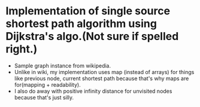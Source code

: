 # Implementation of single source shortest path algorithm using Dijkstra's algo.(Not sure if spelled right.)
 - Sample graph instance from wikipedia.
 - Unlike in wiki, my implementation uses map (instead of arrays) 
for things like previous node, current shortest path because that's why maps are for(mapping + readability).
 - I also do away with positive infinity distance for unvisited nodes because that's just silly.
